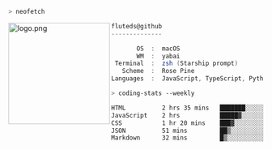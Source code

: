 ```zsh
> neofetch
```

<!--img align="left" src="https://github.com/fluteds.png" alt="logo.png" width="200"/>-->
<img align="left" src="https://external-content.duckduckgo.com/iu/?u=https%3A%2F%2F78.media.tumblr.com%2F975fca5f82161b190efdcaa05ffbd4ec%2Ftumblr_p6q6m9TJF01x3p3jmo1_500.png&f=1&nofb=1" alt="logo.png" width="200"/>

```csharp
fluteds@github
--------------

       OS  :  macOS
       WM  :  yabai
 Terminal  :  zsh (Starship prompt)  
   Scheme  :  Rose Pine  
Languages  :  JavaScript, TypeScript, Python, HTML, CSS  

```

```zsh
> coding-stats --weekly
```

<!--START_SECTION:waka-->

```txt
HTML          2 hrs 35 mins   ███████░░░░░░░░░░░░░░░░░░   28.61 %
JavaScript    2 hrs           █████▓░░░░░░░░░░░░░░░░░░░   22.17 %
CSS           1 hr 20 mins    ███▓░░░░░░░░░░░░░░░░░░░░░   14.74 %
JSON          51 mins         ██▒░░░░░░░░░░░░░░░░░░░░░░   09.53 %
Markdown      32 mins         █▒░░░░░░░░░░░░░░░░░░░░░░░   05.98 %
```

<!--END_SECTION:waka-->

